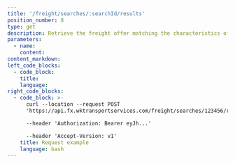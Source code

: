 ```yaml
---
title: '/freight/searches/:searchId/results'
position_number: 8
type: get
description: Retrieve the freight offer matching the characteristics of the search
parameters:
  - name:
    content:
content_markdown:
left_code_blocks:
  - code_block:
    title:
    language:
right_code_blocks:
  - code_block: >-
      curl --location --request POST
      'https://api.fx.wktransportservices.com/freight/searches/123456/results' \

      --header 'Authorization: Bearer eyJh...'

      --header 'Accept-Version: v1' 
    title: Request example
    language: bash
---
```

